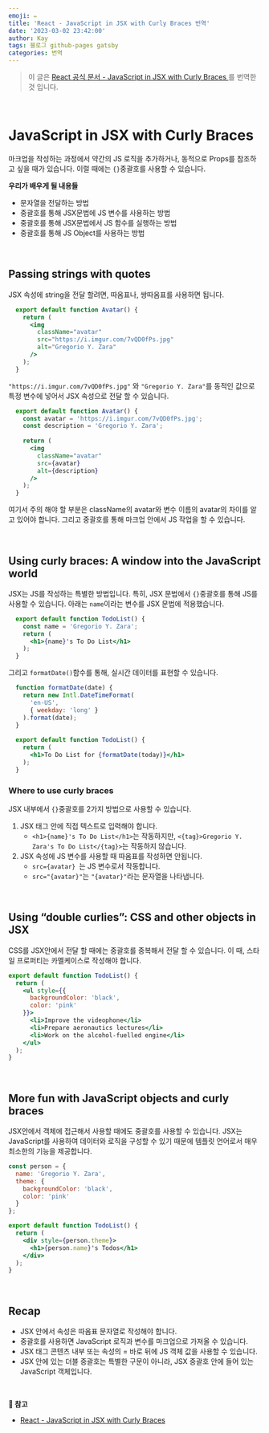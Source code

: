```yaml
---
emoji: ✏️
title: 'React - JavaScript in JSX with Curly Braces 번역'
date: '2023-03-02 23:42:00'
author: Kay
tags: 블로그 github-pages gatsby
categories: 번역
---
```


> 이 글은 [React 공식 문서 - JavaScript in JSX with Curly Braces
](https://beta.reactjs.org/learn/javascript-in-jsx-with-curly-braces)를 번역한 것 입니다.

<br>

# JavaScript in JSX with Curly Braces
마크업을 작성하는 과정에서 약간의 JS 로직을 추가하거나, 동적으로 Props를 참조하고 싶을 때가 있습니다.
이럴 때에는 `{}`중괄호를 사용할 수 있습니다.

<b>우리가 배우게 될 내용들</b>
- 문자열을 전달하는 방법
- 중괄호를 통해 JSX문법에 JS 변수를 사용하는 방법 
- 중괄호를 통해 JSX문법에서 JS 함수를 실행하는 방법
- 중괄호를 통해 JS Object를 사용하는 방법

<br>

## Passing strings with quotes
JSX 속성에 string을 전달 할려면, 따옴표나, 쌍따옴표를 사용하면 됩니다.
```jsx
  export default function Avatar() {
    return (
      <img
        className="avatar"
        src="https://i.imgur.com/7vQD0fPs.jpg"
        alt="Gregorio Y. Zara"
      />
    );
  }
```

`"https://i.imgur.com/7vQD0fPs.jpg"` 와 `"Gregorio Y. Zara"`를 동적인 값으로 특정 변수에 넣어서 JSX 속성으로 전달 할 수 있습니다.
```jsx
  export default function Avatar() {
    const avatar = 'https://i.imgur.com/7vQD0fPs.jpg';
    const description = 'Gregorio Y. Zara';
   
    return (
      <img
        className="avatar"
        src={avatar}
        alt={description}
      />
    );
  }
```
여기서 주의 해야 할 부분은 className의 avatar와 변수 이름의 avatar의 차이를 알고 있어야 합니다. 그리고 중괄호를 통해 마크업 안에서 JS 작업을 할 수 있습니다.

<br/>

## Using curly braces: A window into the JavaScript world
JSX는 JS를 작성하는 특별한 방법입니다. 특히, JSX 문법에서 `{}`중괄호를 통해 JS를 사용할 수 있습니다.
아래는 `name`이라는 변수를 JSX 문법에 적용했습니다.
```jsx
  export default function TodoList() {
    const name = 'Gregorio Y. Zara';
    return (
      <h1>{name}'s To Do List</h1>
    );
  }
```
그리고 `formatDate()`함수를 통해, 실시간 데이터를 표현할 수 있습니다.
```jsx
  function formatDate(date) {
    return new Intl.DateTimeFormat(
      'en-US',
      { weekday: 'long' }
    ).format(date);
  }
  
  export default function TodoList() {
    return (
      <h1>To Do List for {formatDate(today)}</h1>
    );
  }
```

### Where to use curly braces
JSX 내부에서 `{}`중괄호를 2가지 방법으로 사용할 수 있습니다.
1. JSX 태그 안에 직접 텍스트로 입력해야 합니다.
   - `<h1>{name}'s To Do List</h1>`는 작동하지만, `<{tag}>Gregorio Y. Zara's To Do List</{tag}>`는 작동하지 않습니다.
2. JSX 속성에 JS 변수를 사용할 때 따옴표를 작성하면 안됩니다.
   - `src={avatar} `는 JS 변수로서 작동합니다.
   - `src="{avatar}"`는 `"{avatar}"`라는 문자열을 나타냅니다.

<br/>

## Using “double curlies”: CSS and other objects in JSX
CSS를 JSX안에서 전달 할 때에는 중괄호를 중복해서 전달 할 수 있습니다. 이 때, 스타일 프로퍼티는 카멜케이스로 작성해야 합니다.
```jsx
export default function TodoList() {
  return (
    <ul style={{
      backgroundColor: 'black',
      color: 'pink'
    }}>
      <li>Improve the videophone</li>
      <li>Prepare aeronautics lectures</li>
      <li>Work on the alcohol-fuelled engine</li>
    </ul>
  );
}
```

<br/>

## More fun with JavaScript objects and curly braces
JSX안에서 객체에 접근해서 사용할 때에도 중괄호를 사용할 수 있습니다. JSX는 JavaScript를 사용하여 데이터와 로직을 구성할 수 있기 때문에 템플릿 언어로서 매우 최소한의 기능을 제공합니다.

```jsx
const person = {
  name: 'Gregorio Y. Zara',
  theme: {
    backgroundColor: 'black',
    color: 'pink'
  }
};

export default function TodoList() {
  return (
    <div style={person.theme}>
      <h1>{person.name}'s Todos</h1>
    </div>
  );
}
```

<br/>

## Recap
- JSX 안에서 속성은 따옴표 문자열로 작성해야 합니다.
- 중괄호를 사용하면 JavaScript 로직과 변수를 마크업으로 가져올 수 있습니다.
- JSX 태그 콘텐츠 내부 또는 속성의 = 바로 뒤에 JS 객체 값을 사용할 수 있습니다.
- JSX 안에 있는 더블 중괄호는 특별한 구문이 아니라, JSX 중괄호 안에 들어 있는 JavaScript 객체입니다.

<br/>

<b>📕 참고</b>
- [React - JavaScript in JSX with Curly Braces
  ](https://reactjs.org/learn/javascript-in-jsx-with-curly-braces)

```toc
```
